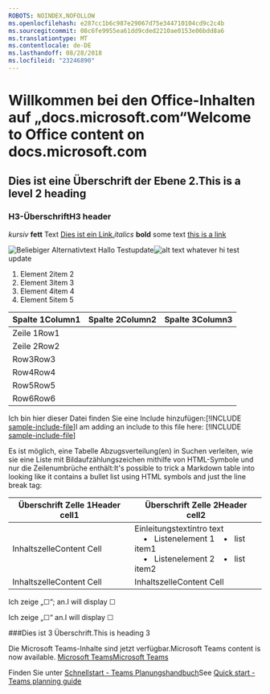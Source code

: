```yaml
---
ROBOTS: NOINDEX,NOFOLLOW
ms.openlocfilehash: e287cc1b6c987e29067d75e344710104cd9c2c4b
ms.sourcegitcommit: 08c6fe9955ea61dd9cded2210ae0153e06bdd8a6
ms.translationtype: MT
ms.contentlocale: de-DE
ms.lasthandoff: 08/28/2018
ms.locfileid: "23246890"
---
```

# <a name="welcome-to-office-content-on-docsmicrosoftcom"></a><span data-ttu-id="1a3bc-101">Willkommen bei den Office-Inhalten auf „docs.microsoft.com“</span><span class="sxs-lookup"><span data-stu-id="1a3bc-101">Welcome to Office content on docs.microsoft.com</span></span>
## <a name="this-is-a-level-2-heading"></a><span data-ttu-id="1a3bc-102">Dies ist eine Überschrift der Ebene 2.</span><span class="sxs-lookup"><span data-stu-id="1a3bc-102">This is a level 2 heading</span></span>
### <a name="h3-header"></a><span data-ttu-id="1a3bc-103">H3-Überschrift</span><span class="sxs-lookup"><span data-stu-id="1a3bc-103">H3 header</span></span>

<span data-ttu-id="1a3bc-104">*kursiv*
**fett** Text [Dies ist ein Link.](Office-365-groups.md)</span><span class="sxs-lookup"><span data-stu-id="1a3bc-104">*italics*
**bold** some text [this is a link](Office-365-groups.md)</span></span>

<span data-ttu-id="1a3bc-105">![Beliebiger Alternativtext](media/Overview-Microsoft-Teams-image1.png) Hallo Testupdate</span><span class="sxs-lookup"><span data-stu-id="1a3bc-105">![alt text whatever](media/Overview-Microsoft-Teams-image1.png) hi test update</span></span>
1. <span data-ttu-id="1a3bc-106">Element 2</span><span class="sxs-lookup"><span data-stu-id="1a3bc-106">item 2</span></span>
2. <span data-ttu-id="1a3bc-107">Element 3</span><span class="sxs-lookup"><span data-stu-id="1a3bc-107">item 3</span></span>
3. <span data-ttu-id="1a3bc-108">Element 4</span><span class="sxs-lookup"><span data-stu-id="1a3bc-108">item 4</span></span>
4. <span data-ttu-id="1a3bc-109">Element 5</span><span class="sxs-lookup"><span data-stu-id="1a3bc-109">item 5</span></span>


|<span data-ttu-id="1a3bc-110">Spalte 1</span><span class="sxs-lookup"><span data-stu-id="1a3bc-110">Column1</span></span>  |<span data-ttu-id="1a3bc-111">Spalte 2</span><span class="sxs-lookup"><span data-stu-id="1a3bc-111">Column2</span></span>  |<span data-ttu-id="1a3bc-112">Spalte 3</span><span class="sxs-lookup"><span data-stu-id="1a3bc-112">Column3</span></span>  |
|---------|---------|---------|
|<span data-ttu-id="1a3bc-113">Zeile 1</span><span class="sxs-lookup"><span data-stu-id="1a3bc-113">Row1</span></span>     |         |         |
|<span data-ttu-id="1a3bc-114">Zeile 2</span><span class="sxs-lookup"><span data-stu-id="1a3bc-114">Row2</span></span>     |         |         |
|<span data-ttu-id="1a3bc-115">Row3</span><span class="sxs-lookup"><span data-stu-id="1a3bc-115">Row3</span></span>     |         |         |
|<span data-ttu-id="1a3bc-116">Row4</span><span class="sxs-lookup"><span data-stu-id="1a3bc-116">Row4</span></span>     |         |         |
|<span data-ttu-id="1a3bc-117">Row5</span><span class="sxs-lookup"><span data-stu-id="1a3bc-117">Row5</span></span>     |         |         |
|<span data-ttu-id="1a3bc-118">Row6</span><span class="sxs-lookup"><span data-stu-id="1a3bc-118">Row6</span></span>     |         |         |

<span data-ttu-id="1a3bc-119">Ich bin hier dieser Datei finden Sie eine Include hinzufügen:[!INCLUDE [sample-include-file](includes/sample-include-file.md)]</span><span class="sxs-lookup"><span data-stu-id="1a3bc-119">I am adding an include to this file here: [!INCLUDE [sample-include-file](includes/sample-include-file.md)]</span></span>


<span data-ttu-id="1a3bc-120">Es ist möglich, eine Tabelle Abzugsverteilung(en) in Suchen verleiten, wie sie eine Liste mit Bildaufzählungszeichen mithilfe von HTML-Symbole und nur die Zeilenumbrüche enthält:</span><span class="sxs-lookup"><span data-stu-id="1a3bc-120">It's possible to trick a Markdown table into looking like it contains a bullet list using HTML symbols and just the line break tag:</span></span>

| <span data-ttu-id="1a3bc-121">Überschrift Zelle 1</span><span class="sxs-lookup"><span data-stu-id="1a3bc-121">Header cell1</span></span> | <span data-ttu-id="1a3bc-122">Überschrift Zelle 2</span><span class="sxs-lookup"><span data-stu-id="1a3bc-122">Header cell2</span></span> |
| ---          | ---          |
| <span data-ttu-id="1a3bc-123">Inhaltszelle</span><span class="sxs-lookup"><span data-stu-id="1a3bc-123">Content Cell</span></span> |<span data-ttu-id="1a3bc-124">Einleitungstext</span><span class="sxs-lookup"><span data-stu-id="1a3bc-124">intro text</span></span> <br><span data-ttu-id="1a3bc-125">&nbsp;&nbsp;&nbsp; &bull;&nbsp;&nbsp; Listenelement 1</span><span class="sxs-lookup"><span data-stu-id="1a3bc-125">&nbsp;&nbsp;&nbsp; &bull;&nbsp;&nbsp; list item1</span></span><br> <span data-ttu-id="1a3bc-126">&nbsp;&nbsp;&nbsp; &bull;&nbsp;&nbsp; Listenelement 2</span><span class="sxs-lookup"><span data-stu-id="1a3bc-126">&nbsp;&nbsp;&nbsp; &bull;&nbsp;&nbsp; list item2</span></span>     |
| <span data-ttu-id="1a3bc-127">Inhaltszelle</span><span class="sxs-lookup"><span data-stu-id="1a3bc-127">Content Cell</span></span> | <span data-ttu-id="1a3bc-128">Inhaltszelle</span><span class="sxs-lookup"><span data-stu-id="1a3bc-128">Content Cell</span></span> |

<p><span data-ttu-id="1a3bc-129">Ich zeige „&#9744“; an.</span><span class="sxs-lookup"><span data-stu-id="1a3bc-129">I will display &#9744;</span></span></p>
<p><span data-ttu-id="1a3bc-130">Ich zeige „&#x2610;“ an.</span><span class="sxs-lookup"><span data-stu-id="1a3bc-130">I will display &#x2610;</span></span></p>

###<a name="this-is-heading-3"></a><span data-ttu-id="1a3bc-131">Dies ist 3 Überschrift.</span><span class="sxs-lookup"><span data-stu-id="1a3bc-131">This is heading 3</span></span>

<span data-ttu-id="1a3bc-132">Die Microsoft Teams-Inhalte sind jetzt verfügbar.</span><span class="sxs-lookup"><span data-stu-id="1a3bc-132">Microsoft Teams content is now available.</span></span>
[<span data-ttu-id="1a3bc-133">Microsoft Teams</span><span class="sxs-lookup"><span data-stu-id="1a3bc-133">Microsoft Teams</span></span>](https://docs.microsoft.com/MicrosoftTeams)

<span data-ttu-id="1a3bc-134">Finden Sie unter [Schnellstart - Teams Planungshandbuch](quick-start-enable-Teams.md)</span><span class="sxs-lookup"><span data-stu-id="1a3bc-134">See [Quick start - Teams planning guide](quick-start-enable-Teams.md)</span></span>
